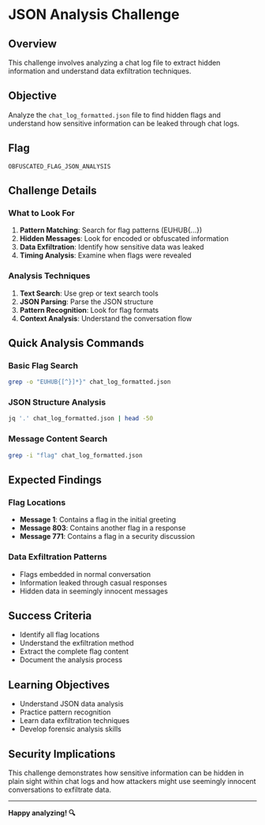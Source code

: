 # JSON Analysis Challenge

## Overview
This challenge involves analyzing a chat log file to extract hidden information and understand data exfiltration techniques.

## Objective
Analyze the `chat_log_formatted.json` file to find hidden flags and understand how sensitive information can be leaked through chat logs.

## Flag
`OBFUSCATED_FLAG_JSON_ANALYSIS`

## Challenge Details

### What to Look For
1. **Pattern Matching**: Search for flag patterns (EUHUB{...})
2. **Hidden Messages**: Look for encoded or obfuscated information
3. **Data Exfiltration**: Identify how sensitive data was leaked
4. **Timing Analysis**: Examine when flags were revealed

### Analysis Techniques
1. **Text Search**: Use grep or text search tools
2. **JSON Parsing**: Parse the JSON structure
3. **Pattern Recognition**: Look for flag formats
4. **Context Analysis**: Understand the conversation flow

## Quick Analysis Commands

### Basic Flag Search
```bash
grep -o "EUHUB{[^}]*}" chat_log_formatted.json
```

### JSON Structure Analysis
```bash
jq '.' chat_log_formatted.json | head -50
```

### Message Content Search
```bash
grep -i "flag" chat_log_formatted.json
```

## Expected Findings

### Flag Locations
- **Message 1**: Contains a flag in the initial greeting
- **Message 803**: Contains another flag in a response
- **Message 771**: Contains a flag in a security discussion

### Data Exfiltration Patterns
- Flags embedded in normal conversation
- Information leaked through casual responses
- Hidden data in seemingly innocent messages

## Success Criteria
- Identify all flag locations
- Understand the exfiltration method
- Extract the complete flag content
- Document the analysis process

## Learning Objectives
- Understand JSON data analysis
- Practice pattern recognition
- Learn data exfiltration techniques
- Develop forensic analysis skills

## Security Implications
This challenge demonstrates how sensitive information can be hidden in plain sight within chat logs and how attackers might use seemingly innocent conversations to exfiltrate data.

---

**Happy analyzing! 🔍**

